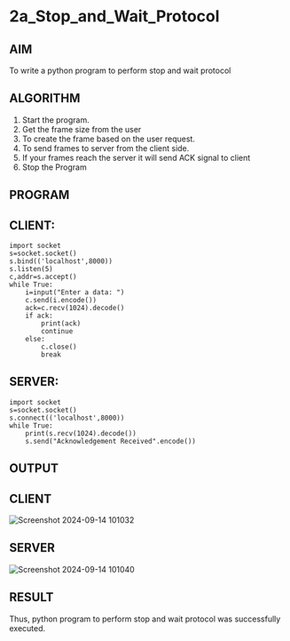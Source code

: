 # 2a_Stop_and_Wait_Protocol
## AIM 
To write a python program to perform stop and wait protocol
## ALGORITHM
1. Start the program.
2. Get the frame size from the user
3. To create the frame based on the user request.
4. To send frames to server from the client side.
5. If your frames reach the server it will send ACK signal to client
6. Stop the Program
## PROGRAM
## CLIENT:
```
import socket
s=socket.socket()
s.bind(('localhost',8000))
s.listen(5)
c,addr=s.accept()
while True:
    i=input("Enter a data: ")
    c.send(i.encode())
    ack=c.recv(1024).decode()
    if ack:
        print(ack)
        continue
    else:
        c.close()
        break
```
## SERVER:
```
import socket
s=socket.socket()
s.connect(('localhost',8000))
while True:
    print(s.recv(1024).decode())
    s.send("Acknowledgement Received".encode())
```
## OUTPUT
## CLIENT
![Screenshot 2024-09-14 101032](https://github.com/user-attachments/assets/034627a1-5ac6-4abd-ad95-9245d4b64357)
## SERVER
![Screenshot 2024-09-14 101040](https://github.com/user-attachments/assets/a122cf09-179f-49f3-8e75-6bccef072c0b)

## RESULT
Thus, python program to perform stop and wait protocol was successfully executed.
